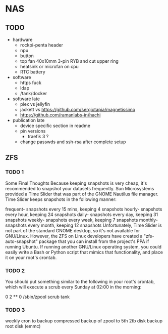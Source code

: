 # NAS

## TODO

- hardware
  - rockpi-penta header
  - npu
  - button
  - top fan 40x10mm 3-pin RYB and cut upper ring
  - heatsink or microfan on cpu
  - RTC battery
- software
  - https fuck
  - ldap
  - /tank/docker
- software late
  - plex vs jellyfin
  - jackett vs <https://github.com/sergiotapia/magnetissimo>
  - <https://github.com/ramanlabs-in/hachi>
- publication late
  - device specific section in readme
  - pin versions
    - traefik 3 ?
  - change passwds and ssh-rsa after complete setup

## ZFS

### TODO 1

Some Final Thoughts
Because keeping snapshots is very cheap, it's recommended to snapshot your datasets frequently. Sun Microsystems provided a Time Slider that was part of the GNOME Nautilus file manager. Time Slider keeps snapshots in the following manner:

frequent- snapshots every 15 mins, keeping 4 snapshots
hourly- snapshots every hour, keeping 24 snapshots
daily- snapshots every day, keeping 31 snapshots
weekly- snapshots every week, keeping 7 snapshots
monthly- snapshots every month, keeping 12 snapshots
Unfortunately, Time Slider is not part of the standard GNOME desktop, so it's not available for GNU/Linux. However, the ZFS on Linux developers have created a "zfs-auto-snapshot" package that you can install from the project's PPA if running Ubuntu. If running another GNU/Linux operating system, you could easily write a Bash or Python script that mimics that functionality, and place it on your root's crontab.

### TODO 2

You should put something similar to the following in your root's crontab, which will execute a scrub every Sunday at 02:00 in the morning:

0 2 ** 0 /sbin/zpool scrub tank

### TODO 3

weekly cron to backup compressed backup of zpool to 5th 2tb disk
backup root disk (emmc)
